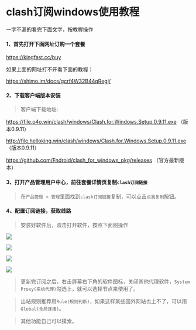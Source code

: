 # clash订阅windows使用教程

一字不漏的看完下面文字，按教程操作

#### 1、首先打开下面网址订购一个套餐

https://kingfast.cc/buy

如果上面的网址打不开看下面的教程：

https://shimo.im/docs/gcrf4W32B44qRegj/ 

#### 2、下载客户端版本安装

> 客户端下载地址:

https://file.o4o.win/clash/windows/Clash.for.Windows.Setup.0.9.11.exe （版本0.9.11）

http://file.helloking.win/clash/windows/Clash.for.Windows.Setup.0.9.11.exe （版本0.9.11）

https://github.com/Fndroid/clash_for_windows_pkg/releases （官方最新版本）



#### 3、打开产品管理用户中心，前往套餐详情页复制`clash订阅链接`

> 在`产品管理 > 管理`里面找到`clash订阅链接`复制，可以点击`点我复制`按钮。

#### 4、配置订阅链接，获取线路

> 安装好软件后，双击打开软件，按照下面图操作

![](/img/w1.png)

![](/img/w2.png)

![](/img/w3.png)

![](/img/w4.png)

> 更新完订阅之后，右击屏幕右下角的软件图标，关闭其他代理软件，`System Proxy(系统代理)`勾选上，就可以选择节点来使用了。

> 出站规则推荐用`Rule(规则判断)`，如果这样某些国外网站也上不了，可以用`Global(全局连接)`。

> 其他功能自己可以摸索。


